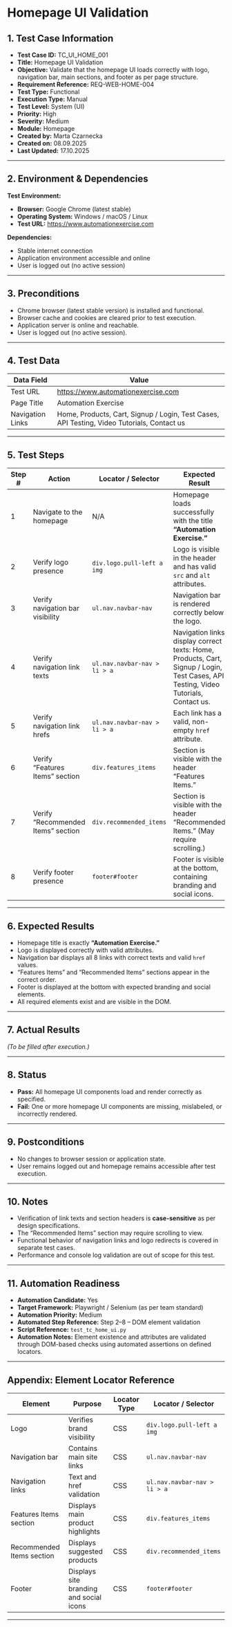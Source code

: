 # **Homepage UI Validation**

## 1. Test Case Information
- **Test Case ID:** TC_UI_HOME_001  
- **Title:** Homepage UI Validation  
- **Objective:** Validate that the homepage UI loads correctly with logo, navigation bar, main sections, and footer as per page structure.  
- **Requirement Reference:** REQ-WEB-HOME-004  
- **Test Type:** Functional  
- **Execution Type:** Manual  
- **Test Level:** System (UI)  
- **Priority:** High  
- **Severity:** Medium  
- **Module:** Homepage  
- **Created by:** Marta Czarnecka  
- **Created on:** 08.09.2025  
- **Last Updated:** 17.10.2025  

---

## 2. Environment & Dependencies
**Test Environment:**  
- **Browser:** Google Chrome (latest stable)  
- **Operating System:** Windows / macOS / Linux  
- **Test URL:** https://www.automationexercise.com  

**Dependencies:**  
- Stable internet connection  
- Application environment accessible and online  
- User is logged out (no active session)  

---

## 3. Preconditions
- Chrome browser (latest stable version) is installed and functional.  
- Browser cache and cookies are cleared prior to test execution.  
- Application server is online and reachable.  
- User is logged out (no active session).  

---

## 4. Test Data

| Data Field | Value |
|-------------|-------|
| Test URL | https://www.automationexercise.com |
| Page Title | Automation Exercise |
| Navigation Links | Home, Products, Cart, Signup / Login, Test Cases, API Testing, Video Tutorials, Contact us |

---

## 5. Test Steps

| Step # | Action | Locator / Selector | Expected Result |
|--------|--------|--------------------|-----------------|
| 1 | Navigate to the homepage | N/A | Homepage loads successfully with the title **“Automation Exercise.”** |
| 2 | Verify logo presence | `div.logo.pull-left a img` | Logo is visible in the header and has valid `src` and `alt` attributes. |
| 3 | Verify navigation bar visibility | `ul.nav.navbar-nav` | Navigation bar is rendered correctly below the logo. |
| 4 | Verify navigation link texts | `ul.nav.navbar-nav > li > a` | Navigation links display correct texts: Home, Products, Cart, Signup / Login, Test Cases, API Testing, Video Tutorials, Contact us. |
| 5 | Verify navigation link hrefs | `ul.nav.navbar-nav > li > a` | Each link has a valid, non-empty `href` attribute. |
| 6 | Verify “Features Items” section | `div.features_items` | Section is visible with the header “Features Items.” |
| 7 | Verify “Recommended Items” section | `div.recommended_items` | Section is visible with the header “Recommended Items.” (May require scrolling.) |
| 8 | Verify footer presence | `footer#footer` | Footer is visible at the bottom, containing branding and social icons. |

---

## 6. Expected Results
- Homepage title is exactly **“Automation Exercise.”**  
- Logo is displayed correctly with valid attributes.  
- Navigation bar displays all 8 links with correct texts and valid `href` values.  
- “Features Items” and “Recommended Items” sections appear in the correct order.  
- Footer is displayed at the bottom with expected branding and social elements.  
- All required elements exist and are visible in the DOM.  

---

## 7. Actual Results
*(To be filled after execution.)*  

---

## 8. Status
- **Pass:** All homepage UI components load and render correctly as specified.  
- **Fail:** One or more homepage UI components are missing, mislabeled, or incorrectly rendered.  

---

## 9. Postconditions
- No changes to browser session or application state.  
- User remains logged out and homepage remains accessible after test execution.  

---

## 10. Notes
- Verification of link texts and section headers is **case-sensitive** as per design specifications.  
- The “Recommended Items” section may require scrolling to view.  
- Functional behavior of navigation links and logo redirects is covered in separate test cases.  
- Performance and console log validation are out of scope for this test.    

---

## 11. Automation Readiness
- **Automation Candidate:** Yes  
- **Target Framework:** Playwright / Selenium (as per team standard)  
- **Automation Priority:** Medium  
- **Automated Step Reference:** Step 2–8 – DOM element validation  
- **Script Reference:** `test_tc_home_ui.py`  
- **Automation Notes:** Element existence and attributes are validated through DOM-based checks using automated assertions on defined locators.  

---

## Appendix: Element Locator Reference

| Element | Purpose | Locator Type | Locator / Selector |
|----------|----------|---------------|--------------------|
| Logo | Verifies brand visibility | CSS | `div.logo.pull-left a img` |
| Navigation bar | Contains main site links | CSS | `ul.nav.navbar-nav` |
| Navigation links | Text and href validation | CSS | `ul.nav.navbar-nav > li > a` |
| Features Items section | Displays main product highlights | CSS | `div.features_items` |
| Recommended Items section | Displays suggested products | CSS | `div.recommended_items` |
| Footer | Displays site branding and social icons | CSS | `footer#footer` |

---
